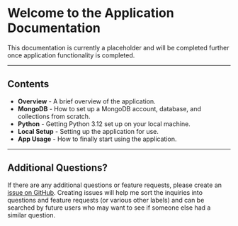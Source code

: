 # Welcome to the Application Documentation

This documentation is currently a placeholder and will be completed further once application functionality is
completed.

----

## Contents

* __Overview__ - A brief overview of the application.
* __MongoDB__ - How to set up a MongoDB account, database, and collections from scratch.
* __Python__ - Getting Python 3.12 set up on your local machine.
* __Local Setup__ - Setting up the application for use.
* __App Usage__ - How to finally start using the application.

----

## Additional Questions?

If there are any additional questions or feature requests, please create an
[issue on GitHub](https://github.com/EricS0110/what-a-nice-collection-gui/issues).  Creating issues will help me sort
the inquiries into questions and feature requests (or various other labels) and can be searched by future users who may
want to see if someone else had a similar question.
